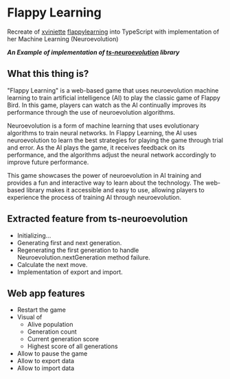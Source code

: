 # Flappy Learning

Recreate of [xviniette](https://github.com/xviniette/FlappyLearning) [flappylearning](https://xviniette.github.io/FlappyLearning/) 
into TypeScript with implementation of her Machine Learning (Neuroevolution)

___An Example of implementation of [ts-neuroevolution](https://github.com/jxmked/ts-neuroevolution) library___

## What this thing is?

"Flappy Learning" is a web-based game that uses neuroevolution machine learning to train artificial intelligence (AI) to play the 
classic game of Flappy Bird. In this game, players can watch as the AI continually improves its performance through the use of 
neuroevolution algorithms.

Neuroevolution is a form of machine learning that uses evolutionary algorithms to train neural networks. In Flappy Learning,
the AI uses neuroevolution to learn the best strategies for playing the game through trial and error. As the AI plays the
game, it receives feedback on its performance, and the algorithms adjust the neural network accordingly to improve future performance.

This game showcases the power of neuroevolution in AI training and provides a fun and interactive way to learn about the technology.
The web-based library makes it accessible and easy to use, allowing players to experience the process of training AI through neuroevolution.

## Extracted feature from ts-neuroevolution

- Initializing...
- Generating first and next generation.
- Regenerating the first generation to handle Neuroevolution.nextGeneration method failure.
- Calculate the next move.
- Implementation of export and import.

## Web app features

- Restart the game
- Visual of
  - Alive population
  - Generation count
  - Current generation score
  - Highest score of all generations
- Allow to pause the game
- Allow to export data
- Allow to import data

